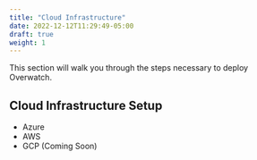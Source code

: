```yaml
---
title: "Cloud Infrastructure"
date: 2022-12-12T11:29:49-05:00
draft: true
weight: 1
---
```


This section will walk you through the steps necessary to deploy Overwatch.

## Cloud Infrastructure Setup
* Azure
* AWS
* GCP (Coming Soon)